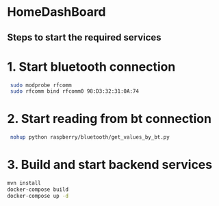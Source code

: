 # HomeDashBoard

## Steps to start the required services

# 1. Start bluetooth connection
```bash
 sudo modprobe rfcomm
 sudo rfcomm bind rfcomm0 98:D3:32:31:0A:74
 ```

# 2. Start reading from bt connection
```bash
 nohup python raspberry/bluetooth/get_values_by_bt.py
 ```

# 3. Build and start backend services
```bash
mvn install
docker-compose build
docker-compose up -d
```

